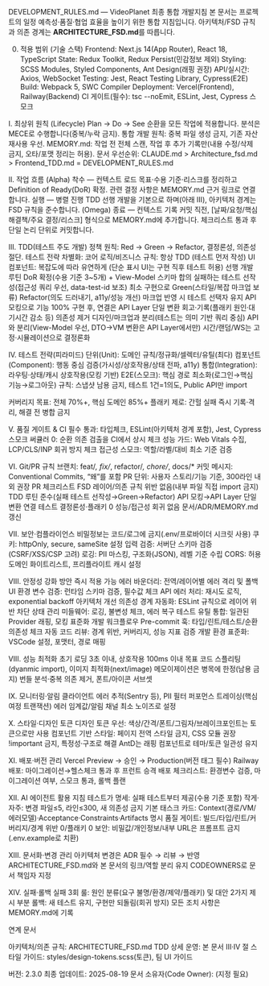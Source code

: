 DEVELOPMENT_RULES.md — VideoPlanet 최종 통합 개발지침
본 문서는 프로젝트의 일정 예측성·품질·협업 효율을 높이기 위한 통합 지침입니다.
아키텍처/FSD 규칙과 의존 경계는 **ARCHITECTURE_FSD.md**를 따릅니다.


0) 적용 범위 (기술 스택)
Frontend: Next.js 14(App Router), React 18, TypeScript
State: Redux Toolkit, Redux Persist(민감정보 제외)
Styling: SCSS Modules, Styled Components, Ant Design(래핑 권장)
API/실시간: Axios, WebSocket
Testing: Jest, React Testing Library, Cypress(E2E)
Build: Webpack 5, SWC Compiler
Deployment: Vercel(Frontend), Railway(Backend)
CI 게이트(필수): tsc --noEmit, ESLint, Jest, Cypress 스모크


Ⅰ. 최상위 원칙 (Lifecycle)
Plan → Do → See 순환을 모든 작업에 적용합니다.
분석은 MECE로 수행합니다(중복/누락 금지).
통합 개발 원칙: 중복 파일 생성 금지, 기존 자산 재사용 우선.
MEMORY.md: 작업 전 전체 스캔, 작업 후 추가 기록만(내용 수정/삭제 금지, 오타/포맷 정리는 허용).
문서 우선순위: CLAUDE.md > Architecture_fsd.md > Frontend_TDD.md = DEVELOPMENT_RULES.md


Ⅱ. 작업 흐름
(Alpha) 착수 — 컨텍스트 로드
목표·수용 기준·리스크를 정리하고 Definition of Ready(DoR) 확정.
관련 결정 사항은 MEMORY.md 근거 링크로 연결합니다.
실행 — 병렬 진행
TDD 선행 개발을 기본으로 하며(아래 Ⅲ), 아키텍처 경계는 FSD 규칙을 준수합니다.
(Omega) 종료 — 컨텍스트 기록
커밋 직전, [날짜/요청/핵심 해결책/주요 결정/리스크] 형식으로 MEMORY.md에 추가합니다.
체크리스트 통과 후 단일 논리 단위로 커밋합니다.


Ⅲ. TDD(테스트 주도 개발) 정책
원칙: Red → Green → Refactor, 결정론성, 의존성 절단.
테스트 전략 차별화:
코어 로직/비즈니스 규칙: 항상 TDD (테스트 먼저 작성)
UI 컴포넌트: 복잡도에 따라 유연하게 (단순 표시 UI는 구현 직후 테스트 허용)
선행 개발 루틴
DoR 확정(수용 기준 3~5개) + View-Model 스키마 합의
실패하는 테스트 선작성(접근성 쿼리 우선, data-test-id 보조)
최소 구현으로 Green(스타일/복잡 마크업 보류)
Refactor(의도 드러내기, a11y/성능 개선)
마크업 반영 시 테스트 선택자 유지
API 모킹으로 기능 100% 구현 후, 연결은 API Layer 단일 변환
회고·기록(플래키 원인·대기시간 감소 등)
의존성 제거
디자인/마크업과 분리(테스트는 의미 기반 쿼리 중심)
API와 분리(View-Model 우선, DTO→VM 변환은 API Layer에서만)
시간/랜덤/WS는 고정·시뮬레이션으로 결정론화


Ⅳ. 테스트 전략(피라미드)
단위(Unit): 도메인 규칙/정규화/셀렉터/유틸(최다)
컴포넌트(Component): 행동 중심 검증(가시성/상호작용/상태 전파, a11y)
통합(Integration): 라우팅·상태/캐시 상호작용(모킹 기반)
E2E(스모크): 핵심 경로 최소화(로그인→핵심 기능→로그아웃)
규칙: 스냅샷 남용 금지, 테스트 1건=1의도, Public API만 import

커버리지 목표: 전체 70%+, 핵심 도메인 85%+
플래키 제로: 간헐 실패 즉시 기록·격리, 해결 전 병합 금지


Ⅴ. 품질 게이트 & CI
필수 통과: 타입체크, ESLint(아키텍처 경계 포함), Jest, Cypress 스모크
써큘러 0: 순환 의존 검출을 CI에서 상시 체크
성능 가드: Web Vitals 수집, LCP/CLS/INP 회귀 방지 체크
접근성 스모크: 역할/라벨/대비 최소 기준 검증


Ⅵ. Git/PR 규칙
브랜치: feat/*, fix/*, refactor/*, chore/*, docs/*
커밋 메시지: Conventional Commits, “왜”를 포함
PR 단위: 사용자 스토리/기능 기준, 300라인 내외 권장
PR 체크리스트
FSD 레이어/의존 규칙 위반 없음(내부 파일 직접 import 금지)
TDD 루틴 준수(실패 테스트 선작성→Green→Refactor)
API 모킹→API Layer 단일 변환 연결
테스트 결정론성·플래키 0
성능/접근성 회귀 없음
문서/ADR/MEMORY.md 갱신


Ⅶ. 보안·컴플라이언스
비밀정보는 코드/로그에 금지(.env/프로바이더 시크릿 사용)
쿠키: httpOnly, secure, sameSite 설정
입력 검증: 서버단 스키마 검증(CSRF/XSS/CSP 고려)
로깅: PII 마스킹, 구조화(JSON), 레벨 기준 수립
CORS: 허용 도메인 화이트리스트, 프리플라이트 캐시 설정


Ⅷ. 안정성 강화 방안
즉시 적용 가능
에러 바운더리: 전역/레이어별 에러 격리 및 폴백 UI
환경 변수 검증: 런타임 스키마 검증, 필수값 체크
API 에러 처리: 재시도 로직, exponential backoff
아키텍처 개선
의존성 경계 자동화: ESLint 규칙으로 레이어 위반 차단
상태 관리 미들웨어: 로깅, 불변성 체크, 에러 복구
테스트 유틸 통합: 일관된 Provider 래핑, 모킹 표준화
개발 워크플로우
Pre-commit 훅: 타입/린트/테스트/순환 의존성 체크
자동 코드 리뷰: 경계 위반, 커버리지, 성능 지표 검증
개발 환경 표준화: VSCode 설정, 포맷터, 경로 매핑


Ⅷ. 성능 최적화
초기 로딩 3초 이내, 상호작용 100ms 이내 목표
코드 스플리팅(dyanmic import), 이미지 최적화(next/image)
메모이제이션은 병목에 한정(남용 금지)
번들 분석·중복 의존 제거, 폰트/아이콘 서브셋


Ⅸ. 모니터링·알림
클라이언트 에러 추적(Sentry 등), PII 필터
퍼포먼스 트레이싱(핵심 여정 트랜잭션)
에러 임계값/알림 채널 최소 노이즈로 설정


Ⅹ. 스타일·디자인 토큰
디자인 토큰 우선: 색상/간격/폰트/그림자/브레이크포인트는 토큰으로만 사용
컴포넌트 기반 스타일: 페이지 전역 스타일 금지, CSS 모듈 권장
!important 금지, 특정성·구조로 해결
AntD는 래핑 컴포넌트로 테마/토큰 일관성 유지


Ⅺ. 배포·버전 관리
Vercel Preview → 승인 → Production(버전 태그 필수)
Railway 배포: 마이그레이션→헬스체크 통과 후 프런트 승격
배포 체크리스트: 환경변수 검증, 마이그레이션 여부, 스모크 통과, 롤백 플랜


Ⅻ. AI 에이전트 활용 지침
테스트가 명세: 실패 테스트부터 제공(수용 기준 포함)
작게·자주: 변경 파일≤5, 라인≤300, 새 의존성 금지 기본
태스크 카드: Context(경로/VM/에러모델)·Acceptance·Constraints·Artifacts 명시
품질 게이트: 빌드/타입/린트/커버리지/경계 위반 0/플래키 0
보안: 비밀값/개인정보/내부 URL은 프롬프트 금지(.env.example로 치환)


ⅩⅢ. 문서화·변경 관리
아키텍처 변경은 ADR 필수 → 리뷰 → 반영
ARCHITECTURE_FSD.md와 본 문서의 링크/역할 분리 유지
CODEOWNERS로 문서 책임자 지정


ⅩⅣ. 실패·롤백
실패 3회 룰: 원인 분류(요구 불명/환경/제약/플래키) 및 대안 2가지 제시
부분 롤백: 새 테스트 유지, 구현만 되돌림(회귀 방지)
모든 조치 사항은 MEMORY.md에 기록



연계 문서

아키텍처/의존 규칙: ARCHITECTURE_FSD.md
TDD 상세 운영: 본 문서 Ⅲ·Ⅳ 절
스타일 가이드: styles/design-tokens.scss(토큰), 팀 UI 가이드



버전: 2.3.0
최종 업데이트: 2025-08-19
문서 소유자(Code Owner): (지정 필요)

